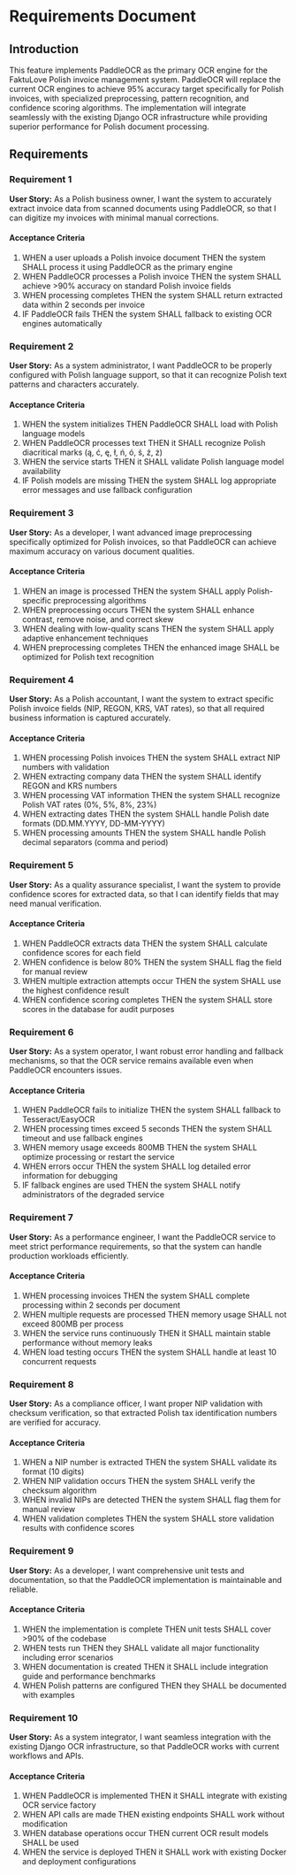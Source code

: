 # Requirements Document

## Introduction

This feature implements PaddleOCR as the primary OCR engine for the FaktuLove Polish invoice management system. PaddleOCR will replace the current OCR engines to achieve 95% accuracy target specifically for Polish invoices, with specialized preprocessing, pattern recognition, and confidence scoring algorithms. The implementation will integrate seamlessly with the existing Django OCR infrastructure while providing superior performance for Polish document processing.

## Requirements

### Requirement 1

**User Story:** As a Polish business owner, I want the system to accurately extract invoice data from scanned documents using PaddleOCR, so that I can digitize my invoices with minimal manual corrections.

#### Acceptance Criteria

1. WHEN a user uploads a Polish invoice document THEN the system SHALL process it using PaddleOCR as the primary engine
2. WHEN PaddleOCR processes a Polish invoice THEN the system SHALL achieve >90% accuracy on standard Polish invoice fields
3. WHEN processing completes THEN the system SHALL return extracted data within 2 seconds per invoice
4. IF PaddleOCR fails THEN the system SHALL fallback to existing OCR engines automatically

### Requirement 2

**User Story:** As a system administrator, I want PaddleOCR to be properly configured with Polish language support, so that it can recognize Polish text patterns and characters accurately.

#### Acceptance Criteria

1. WHEN the system initializes THEN PaddleOCR SHALL load with Polish language models
2. WHEN PaddleOCR processes text THEN it SHALL recognize Polish diacritical marks (ą, ć, ę, ł, ń, ó, ś, ź, ż)
3. WHEN the service starts THEN it SHALL validate Polish language model availability
4. IF Polish models are missing THEN the system SHALL log appropriate error messages and use fallback configuration

### Requirement 3

**User Story:** As a developer, I want advanced image preprocessing specifically optimized for Polish invoices, so that PaddleOCR can achieve maximum accuracy on various document qualities.

#### Acceptance Criteria

1. WHEN an image is processed THEN the system SHALL apply Polish-specific preprocessing algorithms
2. WHEN preprocessing occurs THEN the system SHALL enhance contrast, remove noise, and correct skew
3. WHEN dealing with low-quality scans THEN the system SHALL apply adaptive enhancement techniques
4. WHEN preprocessing completes THEN the enhanced image SHALL be optimized for Polish text recognition

### Requirement 4

**User Story:** As a Polish accountant, I want the system to extract specific Polish invoice fields (NIP, REGON, KRS, VAT rates), so that all required business information is captured accurately.

#### Acceptance Criteria

1. WHEN processing Polish invoices THEN the system SHALL extract NIP numbers with validation
2. WHEN extracting company data THEN the system SHALL identify REGON and KRS numbers
3. WHEN processing VAT information THEN the system SHALL recognize Polish VAT rates (0%, 5%, 8%, 23%)
4. WHEN extracting dates THEN the system SHALL handle Polish date formats (DD.MM.YYYY, DD-MM-YYYY)
5. WHEN processing amounts THEN the system SHALL handle Polish decimal separators (comma and period)

### Requirement 5

**User Story:** As a quality assurance specialist, I want the system to provide confidence scores for extracted data, so that I can identify fields that may need manual verification.

#### Acceptance Criteria

1. WHEN PaddleOCR extracts data THEN the system SHALL calculate confidence scores for each field
2. WHEN confidence is below 80% THEN the system SHALL flag the field for manual review
3. WHEN multiple extraction attempts occur THEN the system SHALL use the highest confidence result
4. WHEN confidence scoring completes THEN the system SHALL store scores in the database for audit purposes

### Requirement 6

**User Story:** As a system operator, I want robust error handling and fallback mechanisms, so that the OCR service remains available even when PaddleOCR encounters issues.

#### Acceptance Criteria

1. WHEN PaddleOCR fails to initialize THEN the system SHALL fallback to Tesseract/EasyOCR
2. WHEN processing times exceed 5 seconds THEN the system SHALL timeout and use fallback engines
3. WHEN memory usage exceeds 800MB THEN the system SHALL optimize processing or restart the service
4. WHEN errors occur THEN the system SHALL log detailed error information for debugging
5. IF fallback engines are used THEN the system SHALL notify administrators of the degraded service

### Requirement 7

**User Story:** As a performance engineer, I want the PaddleOCR service to meet strict performance requirements, so that the system can handle production workloads efficiently.

#### Acceptance Criteria

1. WHEN processing invoices THEN the system SHALL complete processing within 2 seconds per document
2. WHEN multiple requests are processed THEN memory usage SHALL not exceed 800MB per process
3. WHEN the service runs continuously THEN it SHALL maintain stable performance without memory leaks
4. WHEN load testing occurs THEN the system SHALL handle at least 10 concurrent requests

### Requirement 8

**User Story:** As a compliance officer, I want proper NIP validation with checksum verification, so that extracted Polish tax identification numbers are verified for accuracy.

#### Acceptance Criteria

1. WHEN a NIP number is extracted THEN the system SHALL validate its format (10 digits)
2. WHEN NIP validation occurs THEN the system SHALL verify the checksum algorithm
3. WHEN invalid NIPs are detected THEN the system SHALL flag them for manual review
4. WHEN validation completes THEN the system SHALL store validation results with confidence scores

### Requirement 9

**User Story:** As a developer, I want comprehensive unit tests and documentation, so that the PaddleOCR implementation is maintainable and reliable.

#### Acceptance Criteria

1. WHEN the implementation is complete THEN unit tests SHALL cover >90% of the codebase
2. WHEN tests run THEN they SHALL validate all major functionality including error scenarios
3. WHEN documentation is created THEN it SHALL include integration guide and performance benchmarks
4. WHEN Polish patterns are configured THEN they SHALL be documented with examples

### Requirement 10

**User Story:** As a system integrator, I want seamless integration with the existing Django OCR infrastructure, so that PaddleOCR works with current workflows and APIs.

#### Acceptance Criteria

1. WHEN PaddleOCR is implemented THEN it SHALL integrate with existing OCR service factory
2. WHEN API calls are made THEN existing endpoints SHALL work without modification
3. WHEN database operations occur THEN current OCR result models SHALL be used
4. WHEN the service is deployed THEN it SHALL work with existing Docker and deployment configurations